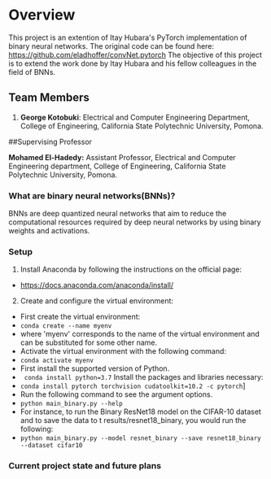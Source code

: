 # Overview

This project is an extention of Itay Hubara's PyTorch implementation of binary neural networks. The original code can be found here:  
https://github.com/eladhoffer/convNet.pytorch
The objective of this project is to extend the work done by Itay Hubara and his fellow colleagues in the field of BNNs.  

## Team Members

1. **George Kotobuki**: Electrical and Computer Engineering Department, College of Engineering, California State Polytechnic University, Pomona. 
    
##Supervising Professor 

**Mohamed El-Hadedy:** Assistant Professor, Electrical and Computer Engineering department, College of Engineering, California State Polytechnic University, Pomona.



### What are binary neural networks(BNNs)?

BNNs are deep quantized neural networks that aim to reduce the computational resources required by deep neural networks by using binary weights and activations.


### Setup
1. Install Anaconda by following the instructions on the official page:  
- https://docs.anaconda.com/anaconda/install/
2. Create and configure the virtual environment:
- First create the virtual environment:
- ``` conda create --name myenv ```
- where 'myenv' corresponds to the name of the virtual environment and can be substituted for some other name.
- Activate the virtual environment with the following command:
- ``` conda activate myenv ```
- First install the supported version of Python.
- ``` conda install python=3.7```
Install the packages and libraries necessary:
- ```conda install pytorch torchvision cudatoolkit=10.2 -c pytorch```]
- Run the following command to see the argument options.
- ```python main_binary.py --help```
- For instance, to run the Binary ResNet18 model on the CIFAR-10 dataset and to save the data to t results/resnet18_binary, you would run the following:
- ```python main_binary.py --model resnet_binary --save resnet18_binary --dataset cifar10```

### Current project state and future plans
